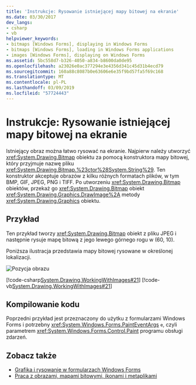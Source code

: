 ```yaml
---
title: 'Instrukcje: Rysowanie istniejącej mapy bitowej na ekranie'
ms.date: 03/30/2017
dev_langs:
- csharp
- vb
helpviewer_keywords:
- bitmaps [Windows Forms], displaying in Windows Forms
- bitmaps [Windows Forms], loading in Windows Forms applications
- images [Windows Forms], displaying on Windows Forms
ms.assetid: 5bc558d7-b326-4050-a834-b8600da0de95
ms.openlocfilehash: a23026e0ac377294e3e4356d341c45d31b4ecd79
ms.sourcegitcommit: 160a88c8087b0e63606e6e35f9bd57fa5f69c168
ms.translationtype: MT
ms.contentlocale: pl-PL
ms.lasthandoff: 03/09/2019
ms.locfileid: "57724443"
---
```

# <a name="how-to-draw-an-existing-bitmap-to-the-screen"></a>Instrukcje: Rysowanie istniejącej mapy bitowej na ekranie
Istniejący obraz można łatwo rysować na ekranie. Najpierw należy utworzyć <xref:System.Drawing.Bitmap> obiektu za pomocą konstruktora mapy bitowej, który przyjmuje nazwę pliku <xref:System.Drawing.Bitmap.%23ctor%28System.String%29>. Ten konstruktor akceptuje obrazów z kilku różnych formatach plików, w tym BMP, GIF, JPEG, PNG i TIFF. Po utworzeniu <xref:System.Drawing.Bitmap> obiektów, przekaż go <xref:System.Drawing.Bitmap> obiekt <xref:System.Drawing.Graphics.DrawImage%2A> metody <xref:System.Drawing.Graphics> obiektu.  
  
## <a name="example"></a>Przykład  
 Ten przykład tworzy <xref:System.Drawing.Bitmap> obiekt z pliku JPEG i następnie rysuje mapę bitową z jego lewego górnego rogu w (60, 10).  
  
 Poniższa ilustracja przedstawia mapy bitowej rysowane w określonej lokalizacji.  
  
 ![Pozycja obrazu](./media/csimageposition1.png "csimageposition1")  
  
 [!code-csharp[System.Drawing.WorkingWithImages#21](~/samples/snippets/csharp/VS_Snippets_Winforms/System.Drawing.WorkingWithImages/CS/Class1.cs#21)]
 [!code-vb[System.Drawing.WorkingWithImages#21](~/samples/snippets/visualbasic/VS_Snippets_Winforms/System.Drawing.WorkingWithImages/VB/Class1.vb#21)]  
  
## <a name="compiling-the-code"></a>Kompilowanie kodu  
 Poprzedni przykład jest przeznaczony do użytku z formularzami Windows Forms i potrzebny <xref:System.Windows.Forms.PaintEventArgs> `e`, czyli parametrem <xref:System.Windows.Forms.Control.Paint> programu obsługi zdarzeń.  
  
## <a name="see-also"></a>Zobacz także
- [Grafika i rysowanie w formularzach Windows Forms](graphics-and-drawing-in-windows-forms.md)
- [Praca z obrazami, mapami bitowymi, ikonami i metaplikami](working-with-images-bitmaps-icons-and-metafiles.md)
